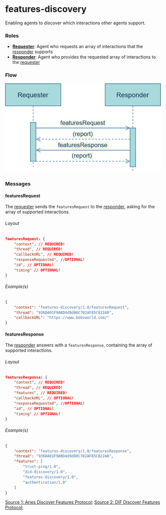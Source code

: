 # features-discovery

Enabling agents to discover which interactions other agents support.

### Roles
- <u>**Requester**</u>: Agent who requests an array of interactions that the <u>responder</u> supports
- <u>**Responder**</u>: Agent who provides the requested array of interactions to the <u>requester</u>

### Flow

![features-discovery flow](./img/features-discovery.png)

### Messages

#### featuresRequest
The <u>requester</u> sends the `featuresRequest` to the <u>responder</u>, asking for the array of supported interactions. 

###### Layout

```JSON
featuresRequest: {
    "context", // REQUIRED!
    "thread", // REQUIRED!
    "callbackURL", // REQUIRED!
    "responseRequested", //OPTIONAL!
    "id", // OPTIONAL!
    "timing" // OPTIONAL!
}
```

###### Example(s)

```JSON
{
    "context": "features-discovery/1.0/featuresRequest",
    "thread": "936DA01F9ABD4d9d80C702AF85C822A8",
    "callbackURL": "https://www.bobsworld.com/"
}
```

#### featuresResponse
The <u>responder</u> answers with a `featuresResponse`, containing the array of supported interactions.

###### Layout

```JSON
featuresResponse: {
    "context", // REQUIRED!
    "thread", // REQUIRED!
    "features", // REQUIRED!
    "callbackURL", // OPTIONAL!
    "responseRequested", //OPTIONAL!
    "id", // OPTIONAL!
    "timing" // OPTIONAL!
}
```

###### Example(s)

```JSON
{
    "context": "features-discovery/1.0/featuresResponse",
    "thread": "936DA01F9ABD4d9d80C702AF85C822A8",
    "features": [
        "trust-ping/1.0",
        "did-discovery/1.0",
        "features-discovery/1.0",
        "authentication/1.0"
    ]
}
```

[Source 1: Aries Discover Features Protocol](https://github.com/hyperledger/aries-rfcs/blob/master/features/0031-discover-features/README.md); [Source 2: DIF Discover Features Protocol](https://identity.foundation/didcomm-messaging/spec/#discover-features-protocol-10);